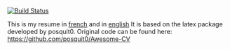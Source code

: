 [![Build Status][status-png]][status]

This is my resume in [french][resume-fr] and in [english][resume-en] It is
based on the latex package developed by posquit0. Original code can be found
here: https://github.com/posquit0/Awesome-CV

  [status]: https://travis-ci.org/jecaro/cv?branch=master
  [status-png]: https://travis-ci.org/jecaro/cv.svg?branch=master
  [resume-fr]: resume-fr/jeancharles.quillet-fr.pdf
  [resume-en]: resume-en/jeancharles.quillet-en.pdf



